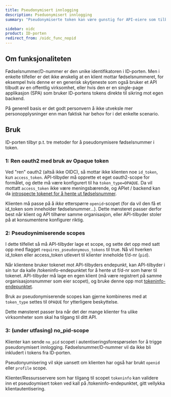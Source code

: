 ```yaml
---
title: Pseudonymisert innlogging
description: Pseduonymisert innlogging
summary: "Pseudonymiserte token kan være gunstig for API-eiere som tilbyr tjenester for skyleverandører eller andre klienter som man ikke ønsker skal motta for mange personopplysninger. API-eier kan hente ut fødsels/D-nummer ved å validere et pseudonymisert token mot ID-porten."

sidebar: oidc
product: ID-porten
redirect_from: /oidc_func_nopid
---
```


## Om funksjonaliteten

Fødselsnummer/D-nummer er den unike identifikatoren i ID-porten.  Men i enkelte tilfeller er det ikke ønskelig at en klient mottar fødselsnummeret, for eksempel hvis denne er en generisk skytjeneste som også bruker et API tilbudt av en offentlig virksomhet, eller hvis den er en single-page applikasjon (SPA) som bruker ID-portens tokens direkte til sikring mot egen backend.

På generell basis er det godt personvern å ikke utveksle mer personopplysninger enn man faktisk har behov for i det enkelte scenario.


## Bruk

ID-porten tilbyr p.t. tre metoder for å pseudonymisere fødselsnummer i token.


### 1: Ren oauth2 med bruk av Opaque token

Ved "ren" oauth2 (altså ikke OIDC), så mottar ikke klienten noe `id_token`, kun `access_token`.  API-tilbyder må opprette et eget oauth2-scope for formålet, og dette må være konfigurert til ha `token_type=OPAQUE`.  Da vil mottatt `access_token` ikke være meningsbærende, og APIet / backend kan da [introspecte tokenet for å hente ut fødselsnummer]({{site.baseurl}}/docs/idporten/oidc/oidc_protocol_tokeninfo).

Klienten må passe på å *ikke* etterspørre `openid`-scopet (for da vil den få et id_token som inneholder fødselsnummer...).  Dette mønsteret passer derfor best når klient og API tilhører samme organisasjon, eller API-tilbyder stoler på at konsumentene konfigurer riktig.

### 2: Pseudoynimiserende scopes

I dette tilfellet så må API-tilbyder lage et scope, og sette det opp med  satt opp med flagget `requires_pseudonymous_tokens` til true. Nå vil hverken id_token eller access_token utlevert til klienter inneholde f/d-nr (`pid`).  

Når klientene bruker tokenet mot API-tilbyders endepunkt, kan API-tilbyder i sin tur da kalle /tokeninfo-endepunktet for å hente ut f/d-nr som hører til tokenet.  API-tilbyder må lage en egen klient (må være registrert på samme organisasjonsnummer som eier scopet), og bruke denne opp mot [tokeninfo-endepunktet]({{site.baseurl}}/docs/idporten/oidc/oidc_protocol_tokeninfo).

Bruk av pseudonymiserende scopes kan gjerne kombineres med at `token_type` settes til `OPAQUE` for ytterligere beskyttelse.

Dette mønsteret passer bra når det der mange klienter fra ulike virksomheter som skal ha tilgang til ditt API.

### 3: (under utfasing) no_pid-scope

Klienter kan sende ```no_pid``` scopet i autentiseringsforespørselen for å trigge pseudonymisert innlogging.  Fødselsnummer/D-nummer vil da ikke bli inkludert i tokens fra ID-porten.

Pseudonyumisering vil skje uansett om klienten har også har brukt  ```openid``` eller ```profile``` scope.

Klienter/Ressursservere som har tilgang til scopet ```tokeninfo``` kan validere inn et pseudoymisert token ved kall på /tokeninfo-endepunktet, gitt vellykka klientautentisering.
